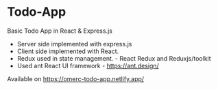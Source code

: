 # Todo-App
Basic Todo App in React &amp; Express.js

* Server side implemented with express.js
* Client side implemented with React.
* Redux used in state management. - React Redux and Reduxjs/toolkit
* Used ant React UI framework - https://ant.design/
      
Available on https://omerc-todo-app.netlify.app/
